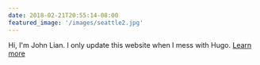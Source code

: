 ```yaml
---
date: 2018-02-21T20:55:14-08:00
featured_image: '/images/seattle2.jpg'
---
```


Hi, I'm John Lian. I only update this website when I mess with Hugo. [Learn more](/about)
